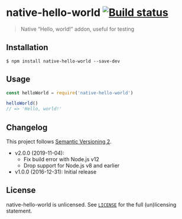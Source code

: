 # native-hello-world [![Build status](https://img.shields.io/travis/sonicdoe/native-hello-world.svg)](https://travis-ci.org/sonicdoe/native-hello-world)

> Native “Hello, world!” addon, useful for testing

## Installation

```console
$ npm install native-hello-world --save-dev
```

## Usage

```js
const helloWorld = require('native-hello-world')

helloWorld()
// => 'Hello, world!'
```

## Changelog

This project follows [Semantic Versioning 2](https://semver.org).

- v2.0.0 (2019-11-04):
  - Fix build error with Node.js v12
  - Drop support for Node.js v8 and earlier
- v1.0.0 (2016-12-31): Initial release

## License

native-hello-world is unlicensed. See [`LICENSE`](./LICENSE) for the full (un)licensing statement.
